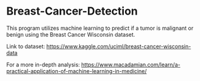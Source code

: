 # Breast-Cancer-Detection

This program utilizes machine learning to predict if a tumor is malignant or benign 
using the Breast Cancer Wisconsin dataset. 

Link to dataset: https://www.kaggle.com/uciml/breast-cancer-wisconsin-data


For a more in-depth analysis: https://www.macadamian.com/learn/a-practical-application-of-machine-learning-in-medicine/
